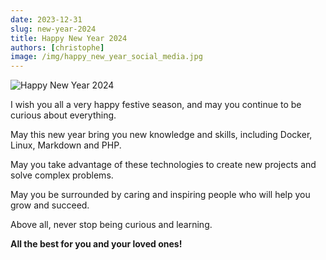 ```yaml
---
date: 2023-12-31
slug: new-year-2024
title: Happy New Year 2024
authors: [christophe]
image: /img/happy_new_year_social_media.jpg
---
```

![Happy New Year 2024](/img/happy_new_year_banner.jpg)

I wish you all a very happy festive season, and may you continue to be curious about everything.

May this new year bring you new knowledge and skills, including Docker, Linux, Markdown and PHP.

May you take advantage of these technologies to create new projects and solve complex problems.

May you be surrounded by caring and inspiring people who will help you grow and succeed.

Above all, never stop being curious and learning.

**All the best for you and your loved ones!**
